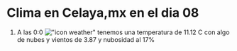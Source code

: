 # Clima en Celaya,mx en el dia 08

1. A las 0:0 !["icon weather"](http://openweathermap.org/img/w/02n.png) tenemos una temperatura de 11.12 C con algo de nubes y  vientos de 3.87 y nubosidad al 17%
